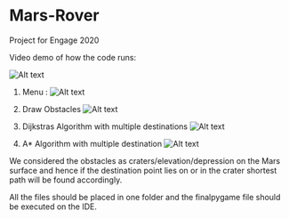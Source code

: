 # Mars-Rover

Project for Engage 2020 

Video demo of how the code runs: 

![Alt text](https://user-images.githubusercontent.com/66907649/88383006-48b18180-cdc7-11ea-9533-21205c72514b.gif)

1. Menu :
![Alt text](https://user-images.githubusercontent.com/66907649/88383484-3d128a80-cdc8-11ea-9639-a701183dea3b.png)

2. Draw Obstacles
![Alt text](https://user-images.githubusercontent.com/66907649/88383478-397f0380-cdc8-11ea-9f3c-c8ab8803b525.png)

3. Dijkstras Algorithm with multiple destinations
![Alt text](https://user-images.githubusercontent.com/66907649/88383486-3dab2100-cdc8-11ea-88c3-f453dd6d674f.png)

4. A* Algorithm with multiple destination
![Alt text](https://user-images.githubusercontent.com/66907649/88383489-3e43b780-cdc8-11ea-97d5-cd460cd22c04.png)

We considered the obstacles as craters/elevation/depression on the Mars surface and hence if the destination point lies on or in the crater shortest path will be found accordingly.

All the files should be placed in one folder and the finalpygame file should be executed on the IDE.

